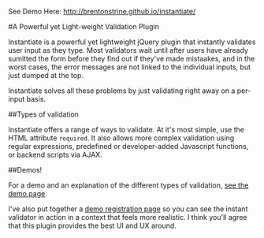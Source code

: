 See Demo Here: http://brentonstrine.github.io/instantiate/


#A Powerful yet Light-weight Validation Plugin

Instantiate is a powerful yet lightweight jQuery plugin that instantly validates user input as they type. Most validators wait until after users have already sumitted the form before they find out if they've made mistaakes, and in the worst cases, the error messages are not linked to the individual inputs, but just dumped at the top.


Instantiate solves all these problems by just validating right away on a per-input basis. 

##Types of validation

Instantiate offers a range of ways to validate. At it's most simple, use the HTML attribute `required`. It also allows more complex validation using regular expressions, predefined or developer-added Javascript functions, or backend scripts via AJAX. 


##Demos!

For a demo and an explanation of the different types of validation, [see the demo page](http://brentonstrine.github.io/instantiate/index.html). 

I've also put together a [demo registration page](http://brentonstrine.github.io/instantiate/registration.html) so you can see the instant validator in action in a context that feels more realistic. I think you'll agree that this plugin provides the best UI and UX around. 
